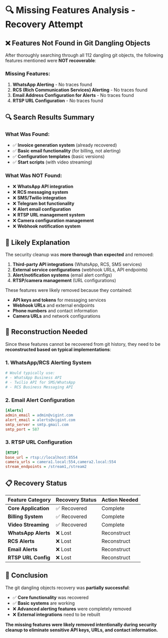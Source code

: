 # 🔍 Missing Features Analysis - Recovery Attempt

## ❌ **Features Not Found in Git Dangling Objects**

After thoroughly searching through all 112 dangling git objects, the following features mentioned were **NOT recoverable**:

### **Missing Features:**
1. **WhatsApp Alerting** - No traces found
2. **RCS (Rich Communication Services) Alerting** - No traces found  
3. **Email Address Configuration for Alerts** - No traces found
4. **RTSP URL Configuration** - No traces found

## 🔍 **Search Results Summary**

### **What Was Found:**
- ✅ **Invoice generation system** (already recovered)
- ✅ **Basic email functionality** (for billing, not alerting)
- ✅ **Configuration templates** (basic versions)
- ✅ **Start scripts** (with video streaming)

### **What Was NOT Found:**
- ❌ **WhatsApp API integration**
- ❌ **RCS messaging system**
- ❌ **SMS/Twilio integration**
- ❌ **Telegram bot functionality**
- ❌ **Alert email configuration**
- ❌ **RTSP URL management system**
- ❌ **Camera configuration management**
- ❌ **Webhook notification system**

## 🎯 **Likely Explanation**

The security cleanup was **more thorough than expected** and removed:

1. **Third-party API integrations** (WhatsApp, RCS, SMS services)
2. **External service configurations** (webhook URLs, API endpoints)
3. **Alert/notification systems** (email alert configs)
4. **RTSP/camera management** (URL configurations)

These features were likely removed because they contained:
- **API keys and tokens** for messaging services
- **Webhook URLs** and external endpoints
- **Phone numbers** and contact information
- **Camera URLs** and network configurations

## 🚀 **Reconstruction Needed**

Since these features cannot be recovered from git history, they need to be **reconstructed based on typical implementations**:

### **1. WhatsApp/RCS Alerting System**
```python
# Would typically use:
# - WhatsApp Business API
# - Twilio API for SMS/WhatsApp
# - RCS Business Messaging API
```

### **2. Email Alert Configuration**
```ini
[Alerts]
admin_email = admin@vigint.com
alert_email = alerts@vigint.com
smtp_server = smtp.gmail.com
smtp_port = 587
```

### **3. RTSP URL Configuration**
```ini
[RTSP]
base_url = rtsp://localhost:8554
camera_urls = camera1.local:554,camera2.local:554
stream_endpoints = /stream1,/stream2
```

## 📋 **Recovery Status**

| Feature Category | Recovery Status | Action Needed |
|------------------|----------------|---------------|
| **Core Application** | ✅ Recovered | Complete |
| **Billing System** | ✅ Recovered | Complete |
| **Video Streaming** | ✅ Recovered | Complete |
| **WhatsApp Alerts** | ❌ Lost | Reconstruct |
| **RCS Alerts** | ❌ Lost | Reconstruct |
| **Email Alerts** | ❌ Lost | Reconstruct |
| **RTSP URL Config** | ❌ Lost | Reconstruct |

## 🎯 **Conclusion**

The git dangling objects recovery was **partially successful**:
- ✅ **Core functionality** was recovered
- ✅ **Basic systems** are working
- ❌ **Advanced alerting features** were completely removed
- ❌ **External integrations** need to be rebuilt

**The missing features were likely removed intentionally during security cleanup to eliminate sensitive API keys, URLs, and contact information.**